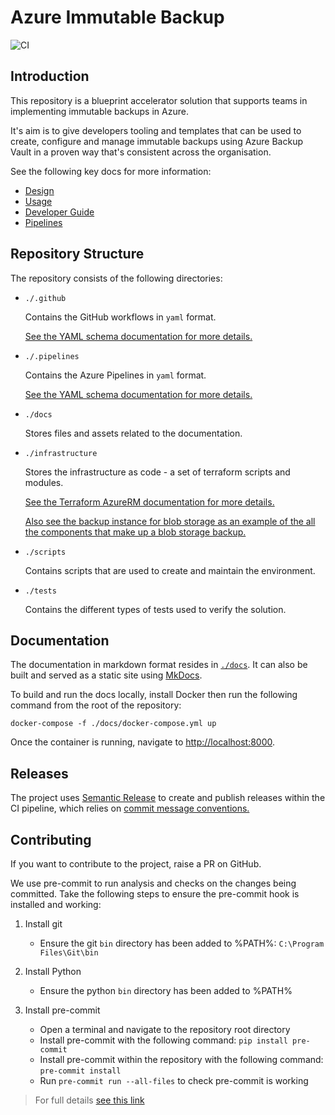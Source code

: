# Azure Immutable Backup

![CI](https://github.com/nhsdigital/az-backup/actions/workflows/ci-pipeline.yaml/badge.svg)

## Introduction

This repository is a blueprint accelerator solution that supports teams in implementing immutable backups in Azure.

It's aim is to give developers tooling and templates that can be used to create, configure and manage immutable backups using Azure Backup Vault in a proven way that's consistent across the organisation.

See the following key docs for more information:

* [Design](./docs/design.md)
* [Usage](./docs/usage.md)
* [Developer Guide](./docs/developer-guide.md)
* [Pipelines](./docs/pipelines.md)

## Repository Structure

The repository consists of the following directories:

* `./.github`
  
  Contains the GitHub workflows in `yaml` format.
  
  [See the YAML schema documentation for more details.](https://learn.microsoft.com/en-us/azure/devops/pipelines/yaml-schema/?view=azure-pipelines)

* `./.pipelines`
  
  Contains the Azure Pipelines in `yaml` format.
  
  [See the YAML schema documentation for more details.](https://learn.microsoft.com/en-us/azure/devops/pipelines/yaml-schema/?view=azure-pipelines)

* `./docs`

  Stores files and assets related to the documentation.

* `./infrastructure`

  Stores the infrastructure as code - a set of terraform scripts and modules.
  
  [See the Terraform AzureRM documentation for more details.](https://registry.terraform.io/providers/hashicorp/azurerm/latest/docs)

  [Also see the backup instance for blob storage as an example of the all the components that make up a blob storage backup.](https://registry.terraform.io/providers/hashicorp/azurerm/latest/docs/resources/data_protection_backup_instance_blob_storage)

* `./scripts`

  Contains scripts that are used to create and maintain the environment.

* `./tests`

  Contains the different types of tests used to verify the solution.

## Documentation

The documentation in markdown format resides in [`./docs`](./docs/index.md). It can also be built and served as a static site using [MkDocs](https://www.mkdocs.org/).

To build and run the docs locally, install Docker then run the following command from the root of the repository:

```pwsh
docker-compose -f ./docs/docker-compose.yml up
```

Once the container is running, navigate to [http://localhost:8000](http://localhost:8000).

## Releases

The project uses [Semantic Release](https://github.com/cycjimmy/semantic-release-action) to create and publish releases within the CI pipeline, which relies on [commit message conventions.](https://github.com/semantic-release/semantic-release/tree/master?tab=readme-ov-file#commit-message-format)

## Contributing

If you want to contribute to the project, raise a PR on GitHub.

We use pre-commit to run analysis and checks on the changes being committed. Take the following steps to ensure the pre-commit hook is installed and working:

1. Install git
    * Ensure the git `bin` directory has been added to %PATH%: `C:\Program Files\Git\bin`

1. Install Python
    * Ensure the python `bin` directory has been added to %PATH%

1. Install pre-commit
    * Open a terminal and navigate to the repository root directory
    * Install pre-commit with the following command: `pip install pre-commit`
    * Install pre-commit within the repository with the following command: `pre-commit install`
    * Run `pre-commit run --all-files` to check pre-commit is working

> For full details [see this link](https://pre-commit.com/#installation)
